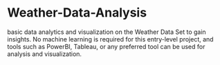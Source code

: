 # Weather-Data-Analysis
basic data analytics and visualization on the Weather Data Set to gain insights. No machine learning is required for this entry-level project, and tools such as PowerBI, Tableau, or any preferred tool can be used for analysis and visualization.
